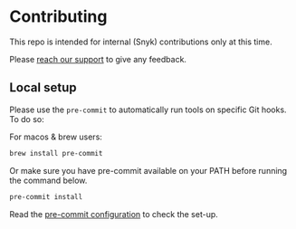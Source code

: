 # Contributing

This repo is intended for internal (Snyk) contributions only at this time.

Please [reach our support](SUPPORT.md) to give any feedback.

## Local setup

Please use the `pre-commit` to automatically run tools on specific Git hooks. To do so:

For macos & brew users: 

```bash
brew install pre-commit
```

Or make sure you have pre-commit available on your PATH before running the command below.

```bash
pre-commit install
```

Read the [pre-commit configuration](.pre-commit-config.yaml) to check the set-up.
